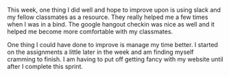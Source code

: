 This week, one thing I did well and hope to improve upon is using slack and my fellow classmates as a resource. They really helped me a few times when I was in a bind. The google hangout checkin was nice as well and it helped me become more comfortable with my classmates.

One thing I could have done to improve is manage my time better. I started on the assignments a little later in the week and am finding myself cramming to finish. I am having to put off getting fancy with my website until after I complete this sprint.